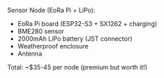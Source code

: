 Sensor Node (EoRa Pi + LiPo):
- EoRa Pi board (ESP32-S3 + SX1262 + charging)
- BME280 sensor
- 2000mAh LiPo battery (JST connector)
- Weatherproof enclosure
- Antenna

Total: ~$35-45 per node (premium but worth it!)